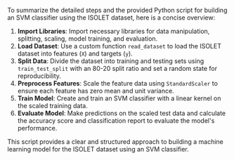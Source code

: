 To summarize the detailed steps and the provided Python script for building an SVM classifier using the ISOLET dataset, here is a concise overview:

1. **Import Libraries**: Import necessary libraries for data manipulation, splitting, scaling, model training, and evaluation.
2. **Load Dataset**: Use a custom function `read_dataset` to load the ISOLET dataset into features (`X`) and targets (`y`).
3. **Split Data**: Divide the dataset into training and testing sets using `train_test_split` with an 80-20 split ratio and set a random state for reproducibility.
4. **Preprocess Features**: Scale the feature data using `StandardScaler` to ensure each feature has zero mean and unit variance.
5. **Train Model**: Create and train an SVM classifier with a linear kernel on the scaled training data.
6. **Evaluate Model**: Make predictions on the scaled test data and calculate the accuracy score and classification report to evaluate the model's performance.

This script provides a clear and structured approach to building a machine learning model for the ISOLET dataset using an SVM classifier.